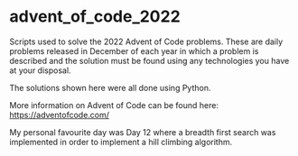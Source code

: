 # advent_of_code_2022
Scripts used to solve the 2022 Advent of Code problems. These are daily problems released in December of each year in which a problem is described and the solution must be found using any technologies you have at your disposal.

The solutions shown here were all done using Python.

More information on Advent of Code can be found here: https://adventofcode.com/

My personal favourite day was Day 12 where a breadth first search was implemented in order to implement a hill climbing algorithm.
